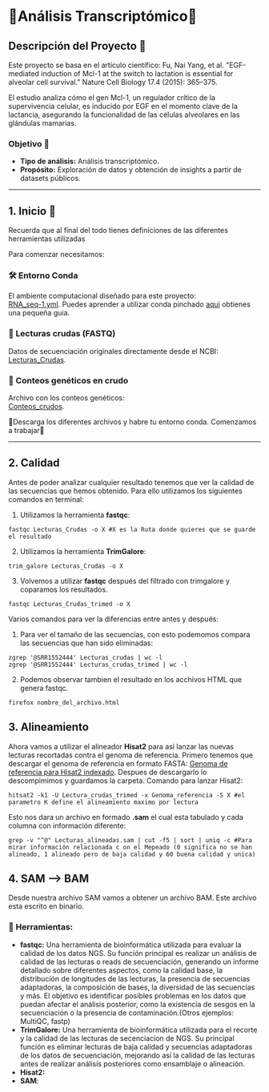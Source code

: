 # 🧬Análisis Transcriptómico🧬

## Descripción del Proyecto 📁
Este proyecto se basa en el artículo científico:
Fu, Nai Yang, et al. "EGF-mediated induction of Mcl-1 at the switch to lactation is essential for alveolar cell survival." Nature Cell Biology 17.4 (2015): 365–375.

El estudio analiza cómo el gen Mcl-1, un regulador crítico de la supervivencia celular, es inducido por EGF en el momento clave de la lactancia, asegurando la funcionalidad de las células alveolares en las glándulas mamarias.

### Objetivo 🎯
- **Tipo de análisis:** Análisis transcriptómico.
- **Propósito:** Exploración de datos y obtención de insights a partir de datasets públicos.

---

## 1. Inicio 🏁
Recuerda que al final del todo tienes definiciones de las diferentes herramientas utilizadas

Para comenzar necesitamos:  
### 🛠️ Entorno Conda  
El ambiente computacional diseñado para este proyecto:  
[RNA_seq-1.yml](https://github.com/Juanma17guti/Conda_env_list/blob/main/RNA_seq-1.yml). Puedes aprender a utilizar conda pinchado [aqui](https://juanma17guti.github.io/Conda_env_list/#descripción-general) obtienes una pequeña guia. 

### 📂 Lecturas crudas (FASTQ)  
Datos de secuenciación originales directamente desde el NCBI:  
[Lecturas_Crudas](https://trace.ncbi.nlm.nih.gov/Traces/sra-reads-be/fastq?acc=SRR1552444).  

### 🔢 Conteos genéticos en crudo  
Archivo con los conteos genéticos:  
[Conteos_crudos](https://ftp.ncbi.nlm.nih.gov/geo/series/GSE60nnn/GSE60450/suppl/GSE60450%5FLactation%2DGenewiseCounts%2Etxt%2Egz).  

🚀Descarga los diferentes archivos y habre tu entorno conda. Comenzamos a trabajar🚀 

---

## 2. Calidad 

Antes de poder analizar cualquier resultado tenemos que ver la calidad de las secuencias que hemos obtenido. Para ello utilizamos los siguientes comandos en terminal: 
  1. Utilizamos la herramienta **fastqc**: 
```
fastqc Lecturas_Crudas -o X #X es la Ruta donde quieres que se guarde el resultado
```
  2. Utilizamos la herramienta **TrimGalore**:
```
trim_galore Lecturas_Crudas -o X
```
  3. Volvemos a utilizar **fastqc** después del filtrado con trimgalore y coparamos los resultados.
```
fastqc Lecturas_Crudas_trimed -o X
```

Varios comandos para ver la diferencias entre antes y después: 
  1. Para ver el tamaño de las secuencias, con esto podemomos compara las secuencias que han sido eliminadas: 
```
zgrep '@SRR1552444' Lecturas_crudas | wc -l
zgrep '@SRR1552444' Lecturas_crudas_trimed | wc -l
```
  2. Podemos observar tambien el resultado en los acchivos HTML que genera fastqc. 
```
firefox nombre_del_archivo.html
```

## 3. Alineamiento 

Ahora vamos a utilizar el alineador **Hisat2** para asi lanzar las nuevas lecturas recortadas contra el genoma de referencia. Primero tenemos que descargar el genoma de referencia en formato FASTA: 
[Genoma de referencia para Hisat2 indexado](https://genome-idx.s3.amazonaws.com/hisat/mm10_genome.tar.gz). Despues de descargarlo lo descompimimos y guardamos la carpeta. Comando para lanzar Hisat2: 
```
hitsat2 -k1 -U Lectura_crudas_trimed -x Genoma_referencia -S X #el parametro K define el alineamiento maximo por lectura
```
Esto nos dara un archivo en formado **.sam** el cual esta tabulado y cada columna con información diferente: 
```
grep -v "^@" Lecturas_alineadas.sam | cut -f5 | sort | uniq -c #Para mirar información relacionada c on el Mepeado (0 significa no se han alineado, 1 alineado pero de baja calidad y 60 buena calidad y unica)
```
## 4. SAM --> BAM 
Desde nuestra archivo SAM vamos a obtener un archivo BAM. Este archivo esta escrito en binario. 



### 🔧 Herramientas: 
- **fastqc:** Una herramienta de bioinformática utilizada para evaluar la calidad de los datos NGS. Su función principal es realizar un análisis de calidad de las lecturas o reads de secuenciación, generando un informe detallado sobre diferentes aspectos, como la calidad base, la distribución de longitudes de las lecturas, la presencia de secuencias adaptadoras, la composición de bases, la diversidad de las secuencias y más. El objetivo es identificar posibles problemas en los datos que puedan afectar el análisis posterior, como la existencia de sesgos en la secuenciación o la presencia de contaminación.(Otros ejemplos: MultiQC, fastp)
- **TrimGalore:** Una herramienta de bioinformática utilizada para el recorte y la calidad de las lecturas de secenciacion de NGS. Su principal función es eliminar lecturas de baja calidad y secuencias adaptadoras de los datos de secuenciación, mejorando así la calidad de las lecturas antes de realizar análisis posteriores como ensamblaje o alineación.
- **Hisat2:**
- **SAM**: 
